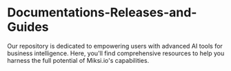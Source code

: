 # Documentations-Releases-and-Guides
Our repository is dedicated to empowering users with advanced AI tools for business intelligence. Here, you'll find comprehensive resources to help you harness the full potential of Miksi.io's capabilities.
